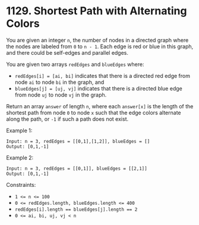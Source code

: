 # 1129. Shortest Path with Alternating Colors

You are given an integer `n`, the number of nodes in a directed graph where the nodes are labeled from `0` to `n - 1`. Each edge is red or blue in this graph, and there could be self-edges and parallel edges.

You are given two arrays `redEdges` and `blueEdges` where:

- `redEdges[i] = [ai, bi]` indicates that there is a directed red edge from node `ai` to node `bi` in the graph, and
- `blueEdges[j] = [uj, vj]` indicates that there is a directed blue edge from node `uj` to node `vj` in the graph.

Return an array `answer` of length `n`, where each `answer[x]` is the length of the shortest path from node `0` to node `x` such that the edge colors alternate along the path, or `-1` if such a path does not exist.

Example 1:

    Input: n = 3, redEdges = [[0,1],[1,2]], blueEdges = []
    Output: [0,1,-1]

Example 2:

    Input: n = 3, redEdges = [[0,1]], blueEdges = [[2,1]]
    Output: [0,1,-1]

Constraints:
- `1 <= n <= 100`
- `0 <= redEdges.length, blueEdges.length <= 400`
- `redEdges[i].length == blueEdges[j].length == 2`
- `0 <= ai, bi, uj, vj < n`
